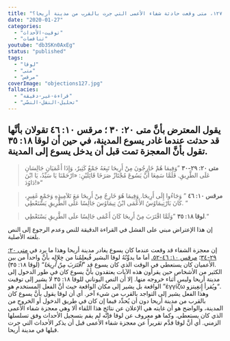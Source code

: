 ```yaml
---
title: "الإعتراض ١٢٧، متى وقعت حادثة شفاء الأعمى التي جرت بالقرب من مدينة أريحا؟"
date: "2020-01-27"
categories:
  - "توقيت-الأحداث"
  - "تناقضات"
youtube: "db3SKn0AxEg"
status: "published"
tags:
  - "لوقا"
  - "متى"
  - "مرقس"
coverImage: "objections127.jpg"
fallacies:
  - "قراءة-غير-دقيقة"
  - "تحليل-النقل-النصّي"
---
```


## **يقول المعترض بأنَّ متى ٢٠: ٣٠ ؛ مرقس ١٠: ٤٦ تقولان بأنَّها قد حدثت عندما غادر يسوع المدينة، في حين أن لوقا ١٨: ٣٥ تقول بأنَّ المعجزة تمت قبل أن يدخل يسوع إلى المدينة.**

> **متى ٢٠: ٢٩-٣٠** ”وَفِيمَا هُمْ خَارِجُونَ مِنْ أَرِيحَا تَبِعَهُ جَمْعٌ كَثِيرٌ، وَإِذَا أَعْمَيَانِ جَالِسَانِ عَلَى الطَّرِيقِ. فَلَمَّا سَمِعَا أَنَّ يَسُوعَ مُجْتَازٌ صَرَخَا قَائِلَيْنِ: «ارْحَمْنَا يَا سَيِّدُ، يَا ابْنَ دَاوُدَ!»“

> **مرقس ١٠: ٤٦** ” وَجَاءُوا إِلَى أَرِيحَا. وَفِيمَا هُوَ خَارِجٌ مِنْ أَرِيحَا مَعَ تَلاَمِيذِهِ وَجَمْعٍ غَفِيرٍ، كَانَ بَارْتِيمَاوُسُ الأَعْمَى ابْنُ تِيمَاوُسَ جَالِسًا عَلَى الطَّرِيقِ يَسْتَعْطِي. “

> **لوقا ١٨: ٣٥** ”وَلَمَّا اقْتَرَبَ مِنْ أَرِيحَا كَانَ أَعْمَى جَالِسًا علَى الطَّرِيقِ يَسْتَعْطِي.“

إن هذا الإعتراض مبني على الفشل في القراءة الدقيقة للنص وعدم الرجوع إلى النص بلغته الأصلية.

إن معجزة الشفاء قد وقعت عندما كان يسوع يغادر مدينة أريحا وهذا ما يرد في [متى ٢٠: ٢٩-٣٤](https://biblia.com/books/ar-vandyke/Mt20.29-34)؛ [مرقس ١٠: ٤٦-٥٢.](https://biblia.com/books/ar-vandyke/Mk10.46-52) أما ما يدوِّنُهُ لوقا البشير فُيعلِمُنا من خِلالِه بأنَّ واحداً من بين الأعميان كان يستعطي في الوقت الذي كان يسوع قد ”_اقْتَرَبَ مِنْ أَرِيحَا_“ (لوقا ١٨: ٣٥).  
الكثير من الأشخاص حين يقرأون هذه الآيات يعتقدون بأنَّ يسوع كان في طور الدخول إلى مدينة أريحا وليس أثناء خروجه منها. إلا أن النص اليوناني للوقا ١٨: ٣٥ لا يشير إلى توقيت الواقعة بل يشير إلى مكان الواقعة حيث أنَّ الفعل المستخدم هو ”ἐγγίζω ويُقرأ إِنغِيتزو“.  
وهذا الفعل يشير إلى التواجد بالقرب من شيء آخر. أي أن لوقا يقول بأنَّ يسوع كان بالقرب من مدينة أريحا دون أن يُحدِّد فيما إن كان في طريق الدخول أو الخروج من المدينة، والواضح هو أن غايته هي الإعلان عن نتائج هذا اللقاء ألا وهي معجزة شفاء الأعمى الذي كان يستعطي. وكما هو معروف عن لوقا فإنَّه لم يقم بتسجيل الأحداث وفق تسلسلها الزمني. أي أنَّ لوقا قدَّم تقريراً عن معجزة شفاء الأعمى قبل أن يذكر الأحداث التي جرت قبلها في مدينة أريحا.
